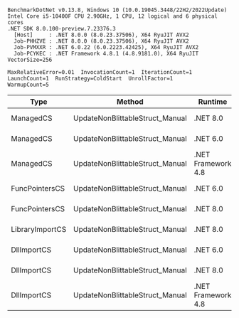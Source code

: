 ```

BenchmarkDotNet v0.13.8, Windows 10 (10.0.19045.3448/22H2/2022Update)
Intel Core i5-10400F CPU 2.90GHz, 1 CPU, 12 logical and 6 physical cores
.NET SDK 8.0.100-preview.7.23376.3
  [Host]     : .NET 8.0.0 (8.0.23.37506), X64 RyuJIT AVX2
  Job-PHHZVE : .NET 8.0.0 (8.0.23.37506), X64 RyuJIT AVX2
  Job-PVMXXR : .NET 6.0.22 (6.0.2223.42425), X64 RyuJIT AVX2
  Job-PCYKEC : .NET Framework 4.8.1 (4.8.9181.0), X64 RyuJIT VectorSize=256

MaxRelativeError=0.01  InvocationCount=1  IterationCount=1  
LaunchCount=1  RunStrategy=ColdStart  UnrollFactor=1  
WarmupCount=5  

```
| Type            | Method                          | Runtime            | input                | Mean        | Error | Median      | Min         | Max         | Allocated |
|---------------- |-------------------------------- |------------------- |--------------------- |------------:|------:|------------:|------------:|------------:|----------:|
| ManagedCS       | UpdateNonBlittableStruct_Manual | .NET 8.0           | PInvo(...)truct [49] |    547.7 μs |    NA |    547.7 μs |    547.7 μs |    547.7 μs |     480 B |
| ManagedCS       | UpdateNonBlittableStruct_Manual | .NET 6.0           | PInvo(...)truct [49] |    661.4 μs |    NA |    661.4 μs |    661.4 μs |    661.4 μs |     720 B |
| ManagedCS       | UpdateNonBlittableStruct_Manual | .NET Framework 4.8 | PInvo(...)truct [49] |    791.4 μs |    NA |    791.4 μs |    791.4 μs |    791.4 μs |         - |
| FuncPointersCS  | UpdateNonBlittableStruct_Manual | .NET 6.0           | PInvo(...)truct [49] | 31,320.6 μs |    NA | 31,320.6 μs | 31,320.6 μs | 31,320.6 μs |     712 B |
| FuncPointersCS  | UpdateNonBlittableStruct_Manual | .NET 8.0           | PInvo(...)truct [49] | 31,442.5 μs |    NA | 31,442.5 μs | 31,442.5 μs | 31,442.5 μs |     472 B |
| LibraryImportCS | UpdateNonBlittableStruct_Manual | .NET 8.0           | PInvo(...)truct [49] | 31,984.0 μs |    NA | 31,984.0 μs | 31,984.0 μs | 31,984.0 μs |     472 B |
| DllImportCS     | UpdateNonBlittableStruct_Manual | .NET 6.0           | PInvo(...)truct [49] | 41,883.1 μs |    NA | 41,883.1 μs | 41,883.1 μs | 41,883.1 μs |     712 B |
| DllImportCS     | UpdateNonBlittableStruct_Manual | .NET 8.0           | PInvo(...)truct [49] | 42,629.1 μs |    NA | 42,629.1 μs | 42,629.1 μs | 42,629.1 μs |     472 B |
| DllImportCS     | UpdateNonBlittableStruct_Manual | .NET Framework 4.8 | PInvo(...)truct [49] | 43,311.9 μs |    NA | 43,311.9 μs | 43,311.9 μs | 43,311.9 μs |         - |
